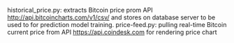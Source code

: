 historical_price.py: extracts Bitcoin price prom API http://api.bitcoincharts.com/v1/csv/ and stores on database server to be used to for prediction model training.
price-feed.py: pulling real-time Bitcoin current price from API https://api.coindesk.com for rendering price chart
